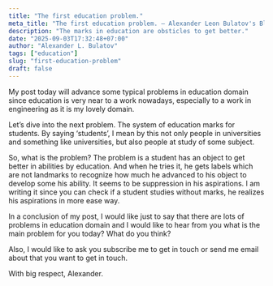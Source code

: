 ```yaml
---
title: "The first education problem."
meta_title: "The first education problem. — Alexander Leon Bulatov's Blog"
description: "The marks in education are obsticles to get better."
date: "2025-09-03T17:32:48+07:00"
author: "Alexander L. Bulatov"
tags: ["education"]
slug: "first-education-problem"
draft: false
---
```


My post today will advance some typical problems in education domain since education is very near to a work nowadays, especially to a work in engineering as it is my lovely domain.

Let’s dive into the next problem. The system of education marks for students. By saying ‘students’, I mean by this not only people in universities and something like universities, but also people at study of some subject.

So, what is the problem? The problem is a student has an object to get better in abilities by education. And when he tries it, he gets labels which are not landmarks to recognize how much he advanced to his object to develop some his ability. It seems to be suppression in his aspirations. I am writing it since you can check if a student studies without marks, he realizes his aspirations in more ease way.

In a conclusion of my post, I would like just to say that there are lots of problems in education domain and I would like to hear from you what is the main problem for you today? What do you think?

Also, I would like to ask you subscribe me to get in touch or send me email about that you want to get in touch.

With big respect, Alexander.